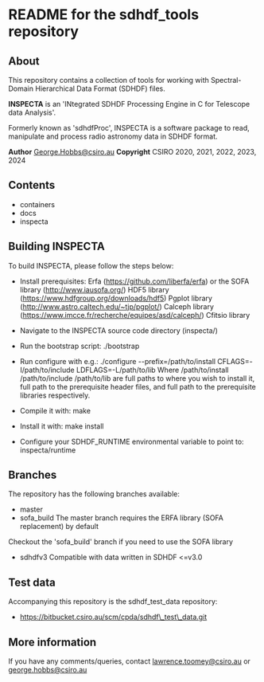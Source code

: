 # README for the sdhdf\_tools repository

## About

This repository contains a collection of tools for working with 
Spectral-Domain Hierarchical Data Format (SDHDF) files.

**INSPECTA** is an 'INtegrated SDHDF Processing Engine in C for Telescope data Analysis'. 

Formerly known as 'sdhdfProc', INSPECTA is a software package to read, 
manipulate and process radio astronomy data in SDHDF format.

**Author**    George.Hobbs@csiro.au
**Copyright** CSIRO 2020, 2021, 2022, 2023, 2024


## Contents

* containers
* docs
* inspecta 


## Building INSPECTA

To build INSPECTA, please follow the steps below:

* Install prerequisites:
Erfa (https://github.com/liberfa/erfa) or the SOFA library (http://www.iausofa.org/)
HDF5 library (https://www.hdfgroup.org/downloads/hdf5) 
Pgplot library (http://www.astro.caltech.edu/~tjp/pgplot/)
Calceph library (https://www.imcce.fr/recherche/equipes/asd/calceph/)
Cfitsio library

* Navigate to the INSPECTA source code directory (inspecta/)

* Run the bootstrap script:
./bootstrap

* Run configure with e.g.:
./configure --prefix=/path/to/install CFLAGS=-I/path/to/include LDFLAGS=-L/path/to/lib
Where /path/to/install /path/to/include /path/to/lib are full paths to where you
wish to install it, full path to the prerequisite header files, 
and full path to the prerequisite libraries respectively.

* Compile it with:
make

* Install it with:
make install

* Configure your SDHDF\_RUNTIME environmental variable to point to:
inspecta/runtime


## Branches

The repository has the following branches available:
* master
* sofa\_build
The master branch requires the ERFA library (SOFA replacement) by default

Checkout the 'sofa\_build' branch if you need to use the SOFA library
* sdhdfv3
Compatible with data written in SDHDF <=v3.0


## Test data

Accompanying this repository is the sdhdf\_test\_data repository:
* https://bitbucket.csiro.au/scm/cpda/sdhdf\_test\_data.git


## More information

If you have any comments/queries, contact lawrence.toomey@csiro.au or george.hobbs@csiro.au

